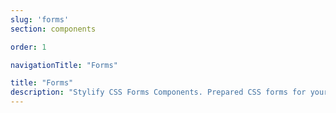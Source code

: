 ```yaml
---
slug: 'forms'
section: components

order: 1

navigationTitle: "Forms"

title: "Forms"
description: "Stylify CSS Forms Components. Prepared CSS forms for your next web project. Copy&Paste, without CSS framework."
---
```


<interactive-preview class="margin-bottom:48px"
without-components
title="Sign In"
html-snippet="components/sign-in-form"></interactive-preview>

<interactive-preview class="margin-bottom:48px"
without-components
title="Sign Up"
html-snippet="components/sign-up-form"></interactive-preview>
